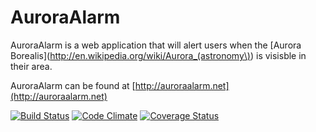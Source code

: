 # AuroraAlarm #
AuroraAlarm is a web application that will alert users when the [Aurora Borealis](http://en.wikipedia.org/wiki/Aurora_(astronomy\)) is
visisble in their area.

AuroraAlarm can be found at [http://auroraalarm.net](http://auroraalarm.net)

[![Build Status](https://secure.travis-ci.org/jwood/auroraalarm.png?branch=master)](http://travis-ci.org/jwood/auroraalarm) [![Code Climate](https://codeclimate.com/github/jwood/auroraalarm.png)](https://codeclimate.com/github/jwood/auroraalarm) [![Coverage Status](https://coveralls.io/repos/jwood/auroraalarm/badge.png?branch=master)](https://coveralls.io/r/jwood/auroraalarm)

